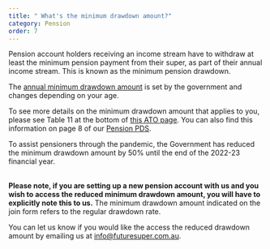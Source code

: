 ```yaml
---
title: " What's the minimum drawdown amount?"
category: Pension
order: 7
---
```


Pension account holders receiving an income stream have to withdraw at least the minimum pension payment from their super, as part of their annual income stream. This is known as the minimum pension drawdown.

The [annual minimum drawdown amount](<https://www.ato.gov.au/Rates/Key-superannuation-rates-and-thresholds/?page=9#:~:text=As%20the%20pension%20commenced%20on,a%20leap%20year)%20%3D%20%246%2C215.>) is set by the government and changes depending on your age.

To see more details on the minimum drawdown amount that applies to you, please see Table 11 at the bottom of [this ATO page](<https://www.ato.gov.au/Rates/Key-superannuation-rates-and-thresholds/?page=9#:~:text=As%20the%20pension%20commenced%20on,a%20leap%20year)%20%3D%20%246%2C215.>). You can also find this information on page 8 of our [Pension PDS](https://content.myfuturesuper.com.au/forms-docs/FS_PensionPDS_30062022.pdf).

To assist pensioners through the pandemic, the Government has reduced the minimum drawdown amount by 50% until the end of the 2022-23 financial year.

**\
Please note, if you are setting up a new pension account with us and you wish to access the reduced minimum drawdown amount, you will have to explicitly note this to us.** The minimum drawdown amount indicated on the join form refers to the regular drawdown rate.

You can let us know if you would like the access the reduced drawdown amount by emailing us at [info@futuresuper.com.au](mailto:info@futuresuper.com.au).

